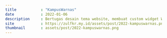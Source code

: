 ```yaml
---
title           : "KampusWarnas"
date            : 2022-01-06
description     : Bertugas desain tema website, membuat custom widget WPBakery khusus tema, agar memudahkan pengeditan element tertentu. mengoptimasi loading tema dan membuat website menjadi responsive.
site            : https://zulfkr.my.id/assets/post/2022-kampuswarnas.png
thumbnail       : assets/post/2022-kampuswarnas.png
---
```


